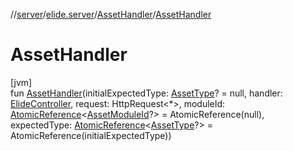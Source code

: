 //[server](../../../index.md)/[elide.server](../index.md)/[AssetHandler](index.md)/[AssetHandler](-asset-handler.md)

# AssetHandler

[jvm]\
fun [AssetHandler](-asset-handler.md)(initialExpectedType: [AssetType](../../elide.server.assets/-asset-type/index.md)? = null, handler: [ElideController](../../elide.server.controller/-elide-controller/index.md), request: HttpRequest&lt;*&gt;, moduleId: [AtomicReference](https://docs.oracle.com/javase/8/docs/api/java/util/concurrent/atomic/AtomicReference.html)&lt;[AssetModuleId](../index.md#-803173189%2FClasslikes%2F-1343588467)?&gt; = AtomicReference(null), expectedType: [AtomicReference](https://docs.oracle.com/javase/8/docs/api/java/util/concurrent/atomic/AtomicReference.html)&lt;[AssetType](../../elide.server.assets/-asset-type/index.md)?&gt; = AtomicReference(initialExpectedType))
